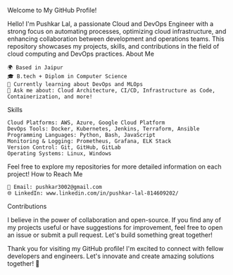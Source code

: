 Welcome to My GitHub Profile!

Hello! I'm Pushkar Lal, a passionate Cloud and DevOps Engineer with a strong focus on automating processes, optimizing cloud infrastructure, and enhancing collaboration between development and operations teams. This repository showcases my projects, skills, and contributions in the field of cloud computing and DevOps practices.
About Me

    🌍 Based in Jaipur
    🎓 B.tech + Diplom in Computer Science
    🌱 Currently learning about DevOps and MLOps
    💬 Ask me about: Cloud Architecture, CI/CD, Infrastructure as Code, Containerization, and more!

Skills

    Cloud Platforms: AWS, Azure, Google Cloud Platform
    DevOps Tools: Docker, Kubernetes, Jenkins, Terraform, Ansible
    Programming Languages: Python, Bash, JavaScript
    Monitoring & Logging: Prometheus, Grafana, ELK Stack
    Version Control: Git, GitHub, GitLab
    Operating Systems: Linux, Windows


Feel free to explore my repositories for more detailed information on each project!
How to Reach Me

    📧 Email: pushkar3002@gmail.com
    🌐 LinkedIn: www.linkedin.com/in/pushkar-lal-814609202/

Contributions

I believe in the power of collaboration and open-source. If you find any of my projects useful or have suggestions for improvement, feel free to open an issue or submit a pull request. Let's build something great together!

Thank you for visiting my GitHub profile! I'm excited to connect with fellow developers and engineers. Let's innovate and create amazing solutions together! 🚀
